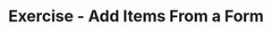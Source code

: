 ---
class: 'databases'
title: 'Exercise - Add Items From a Form'
youtube: 'hNWg1gAAn0o'
order: 4
length: 282
---